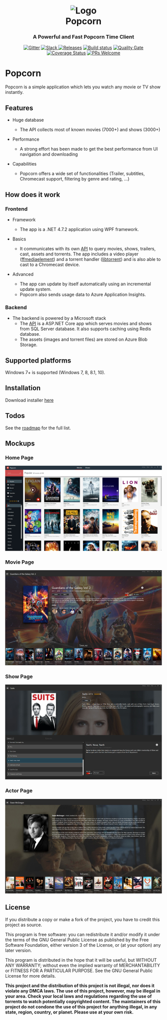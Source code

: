 <h1 align="center">
  <img src="https://raw.githubusercontent.com/bbougot/Popcorn/master/Popcorn/icon.ico" height="128" width="128" alt="Logo" />
  <br />
  Popcorn
</h1>

<h3 align="center">A Powerful and Fast Popcorn Time Client</h3>

<div align="center">
  
  [![Gitter](https://img.shields.io/badge/Gitter-Join%20Chat-green.svg?style=flat-square)](https://gitter.im/popcorn-app/popcorn) <a href="https://popcorn-slack.azurewebsites.net" target="_blank">
    <img alt="Slack" src="http://popcorn-slack.azurewebsites.net/badge.svg">
  </a>
   [![Releases](https://img.shields.io/github/release/bbougot/Popcorn.svg)](https://github.com/bbougot/Popcorn/releases)
  [![Build status](https://ci.appveyor.com/api/projects/status/mjnfwck6otg9c5wj/branch/master?svg=true)](https://ci.appveyor.com/project/bbougot/popcorn/branch/master)
  [![Quality Gate](https://sonarcloud.io/api/project_badges/measure?project=Popcorn&metric=ncloc)](https://sonarcloud.io/dashboard?id=Popcorn)
  [![Coverage Status](https://coveralls.io/repos/github/bbougot/Popcorn/badge.svg?branch=master)](https://coveralls.io/github/bbougot/Popcorn?branch=master) 
  <a target="_blank" href="https://github.com/bbougot/Popcorn/pulls">
    <img src="https://img.shields.io/badge/PRs-welcome-brightgreen.svg" alt="PRs Welcome" />
  </a>
</div>

# Popcorn
Popcorn is a simple application which lets you watch any movie or TV show instantly.

## Features

* Huge database
    * The API collects most of known movies (7000+) and shows (3000+)

* Performance
    * A strong effort has been made to get the best performance from UI navigation and downloading

* Capabilities
    * Popcorn offers a wide set of functionalities (Trailer, subtitles, Chromecast support, filtering by genre and rating, ...)

## How does it work

### Frontend
* Framework
    * The app is a .NET 4.7.2 application using WPF framework. 

* Basics
    * It communicates with its own [API](https://github.com/bbougot/PopcornAPI) to query movies, shows, trailers, cast, assets and torrents. The app includes a video player ([ffmediaelement](https://github.com/unosquare/ffmediaelement)) and a torrent handler ([libtorrent](https://github.com/bbougot/libtorrent-net)) and is also able to cast to a Chromecast device.

* Advanced
    * The app can update by itself automatically using an incremental update system.
    * Popcorn also sends usage data to Azure Application Insights.

### Backend
* The backend is powered by a Microsoft stack
    * The [API](https://github.com/bbougot/PopcornAPI) is a ASP.NET Core app which serves movies and shows from SQL Server database. It also supports caching using Redis database.
    * The assets (images and torrent files) are stored on Azure Blob Storage.

## Supported platforms
Windows 7+ is supported (Windows 7, 8, 8.1, 10).

## Installation
Download installer [here](https://github.com/bbougot/Popcorn/releases/download/5.0.3/PopcornInstaller.exe) 

## Todos
See the [roadmap](https://github.com/bbougot/Popcorn/projects/1) for the full list.

## Mockups

### Home Page
![Home Page](https://github.com/bbougot/Popcorn/blob/master/Screenshots/Screen1.jpg)

### Movie Page
![Movie Page](https://github.com/bbougot/Popcorn/blob/master/Screenshots/Screen2.jpg)

### Show Page
![Show Page](https://github.com/bbougot/Popcorn/blob/master/Screenshots/Screen3.jpg)

### Actor Page
![Show Page](https://github.com/bbougot/Popcorn/blob/master/Screenshots/Screen4.jpg)

## License
If you distribute a copy or make a fork of the project, you have to credit this project as source.

This program is free software: you can redistribute it and/or modify it under the terms of the GNU General Public License as published by the Free Software Foundation, either version 3 of the License, or (at your option) any later version.

This program is distributed in the hope that it will be useful, but WITHOUT ANY WARRANTY; without even the implied warranty of MERCHANTABILITY or FITNESS FOR A PARTICULAR PURPOSE. See the GNU General Public License for more details.

**This project and the distribution of this project is not illegal, nor does it violate any DMCA laws. The use of this project, however, may be illegal in your area. Check your local laws and regulations regarding the use of torrents to watch potentially copyrighted content. The maintainers of this project do not condone the use of this project for anything illegal, in any state, region, country, or planet. Please use at your own risk.**

